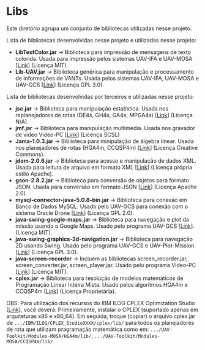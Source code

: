 # Libs

Este diretório agrupa um conjunto de bibliotecas utilizadas nesse projeto.

Lista de bibliotecas desenvolvidas nesse projeto e utilizadas nesse projeto:

* **LibTextColor.jar** -> Biblioteca para impressão de mensagens de texto colorida. Usada para impressão pelos sistemas UAV-IFA e UAV-MOSA [[Link](https://github.com/jesimar/Java-Lib-Color-Texts)] (Licença MIT).
* **Lib-UAV.jar** -> Biblioteca genérica para manipulação e processamento de informações de VANTs. Usada pelos sistemas UAV-IFA, UAV-MOSA e UAV-GCS [[Link](https://github.com/jesimar/UAV-Toolkit/tree/master/Lib-UAV)] (Licença GPL 3.0).

Lista de bibliotecas desenvolvidas por terceiros e utilizadas nesse projeto:

* **jsc.jar** -> Biblioteca para manipulação estatística. Usada nos replanejadores de rotas (DE4s, GH4s, GA4s, MPGA4s) [[Link](https://mvnrepository.com/artifact/jsc/jsc/1.0)] (Licença N/A).
* **jmf.jar** -> Biblioteca para manipulação multimedia. Usada nos gravador de vídeo Video-PC [[Link](https://mvnrepository.com/artifact/javax.media/jmf)] (Licença SCSL)
* **Jama-1.0.3.jar** -> Biblioteca para minipulação de álgebra linear. Usada nos planejadores de rotas (HGA4m, CCQSP4m) [[Link](https://mvnrepository.com/artifact/gov.nist.math/jama/1.0.3)] (Licença Creative Commons).
* **jdom-2.0.6.jar** -> Biblioteca para acesso e manipulação de dados XML. Usada para leitura de arquivo em formato XML [[Link](https://mvnrepository.com/artifact/org.jdom/jdom2)] (Licença própria estilo Apache).
* **gson-2.8.2.jar** -> Biblioteca para conversão de objetos para formato JSON. Usada para conversão em formato JSON [[Link](https://mvnrepository.com/artifact/com.google.code.gson/gson/2.8.2)] (Licença Apache 2.0).
* **mysql-connector-java-5.0.8-bin.jar** -> Biblioteca para conexão em Banco de Dados MySQL. Usado pelo UAV-GCS para conexão com o sistema Oracle Drone [[Link](https://mvnrepository.com/artifact/mysql/mysql-connector-java)] (Licença GPL 2.0).
* **java-swing-google-maps.jar** -> Biblioteca para navegação e plot da missão usando o Google Maps. Usado pelo programa UAV-GCS [[Link](https://github.com/marcio-da-silva-arantes/java-swing-google-maps)]. (Licença MIT).
* **java-swing-graphics-2d-navigation.jar** -> Biblioteca para navegação 2D usando Swing. Usado pelo programa UAV-GCS e UAV-Plot-Mission [[Link](https://github.com/marcio-da-silva-arantes/java-swing-graphics-2d-navigation)] (Licença GPL 3.0).
* **java-screen-recorder** -> Incluem as bibliotecas screen_recorder.jar, screen_converter.jar, screen_player.jar. Usado pelo programa Video-PC [[Link](https://code.google.com/archive/p/java-screen-recorder/)] (Licença MIT).
* **cplex.jar** -> Biblioteca para resolução de modelos matemáticos de Programação Linear Inteira Mista. Usado pelos algoritmos HGA4m e CCQSP4m [[Link](https://www.ibm.com/developerworks/br/downloads/ws/ilogcplex/index.html)] (Licença Proprietária).

OBS: Para utilização dos recursos do IBM ILOG CPLEX Optimization Studio [[Link](https://www.ibm.com/)], você deverá: Primeiramente, instalar o CPLEX (suportado apenas em arquiteturas x86 e x86_64). Em seguida, troque (copiar) o arquivo cplex.jar de 
`.../IBM/ILOG/CPLEX_StudioXXXX/cplex/lib/` para todos os planejadores de rota que utilizam pragramação matemática como em: `.../UAV-Toolkit/Modules-MOSA/HGA4m/lib/`, `.../UAV-Toolkit/Modules-MOSA/CCQSP4m/lib/`
